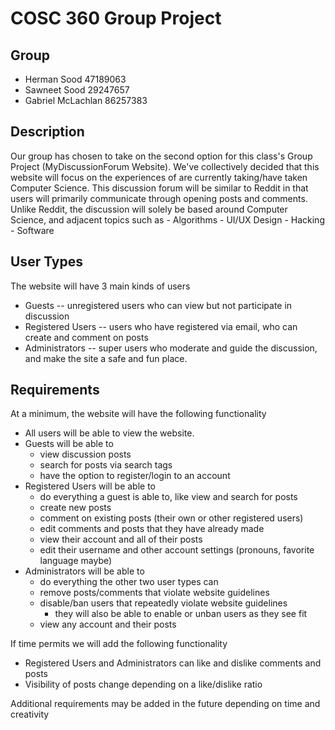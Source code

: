 # COSC 360 Group Project
## Group
- Herman Sood 47189063
- Sawneet Sood 29247657
- Gabriel McLachlan 86257383

## Description
Our group has chosen to take on the second option for this class's Group Project (MyDiscussionForum Website).
We've collectively decided that this website will focus on the experiences of are currently taking/have taken Computer Science.
This discussion forum will be similar to Reddit in that users will primarily communicate through opening posts and comments.
Unlike Reddit, the discussion will solely be based around Computer Science, and adjacent topics such as
    - Algorithms
    - UI/UX Design
    - Hacking
    - Software

## User Types
The website will have 3 main kinds of users
- Guests -- unregistered users who can view but not participate in discussion
- Registered Users -- users who have registered via email, who can create and comment on posts
- Administrators -- super users who moderate and guide the discussion, and make the site a safe and fun place.

## Requirements
At a minimum, the website will have the following functionality
- All users will be able to view the website.
- Guests will be able to
    - view discussion posts
    - search for posts via search tags
    - have the option to register/login to an account
- Registered Users will be able to
    - do everything a guest is able to, like view and search for posts
    - create new posts
    - comment on existing posts (their own or other registered users)
    - edit comments and posts that they have already made
    - view their account and all of their posts
    - edit their username and other account settings (pronouns, favorite language maybe)
- Administrators will be able to
    - do everything the other two user types can
    - remove posts/comments that violate website guidelines
    - disable/ban users that repeatedly violate website guidelines
        - they will also be able to enable or unban users as they see fit
    - view any account and their posts

If time permits we will add the following functionality
- Registered Users and Administrators  can like and dislike comments and posts
- Visibility of posts change depending on a like/dislike ratio

Additional requirements may be added in the future depending on time and creativity
